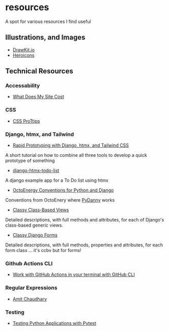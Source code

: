 # resources
A spot for various resources I find useful


## Illustrations, and Images

* [DrawKit.io](https://www.drawkit.io)
* [Heroicons](https://heroicons.com)


## Technical Resources

### Accessability

* [What Does My Site Cost](https://whatdoesmysitecost.com)

### CSS

* [CSS ProTtips](http://github.com/AllThingsSmitty/css-protips)


### Django, htmx, and Tailwind

* [Rapid Prototyping with Django, htmx, and Tailwind CSS](https://testdriven.io/blog/django-htmx-tailwind/)

A short tutorial on how to combine all three tools to develop a quick prototype of something

* [django-htmx-todo-list](https://github.com/OmenApps/django-htmx-todo-list)

A django example app for a To Do list using htmx

* [OctoEnergy Conventions for Python and Django](https://github.com/octoenergy/conventions/blob/master/python.md)

Conventions from OctoEnery where [PyDanny](https://twitter.com/pydanny) works

* [Classy Class-Based Views](https://ccbv.co.uk)

Detailed descriptions, with full methods and attributes, for each of Django's class-based generic views.

* [Classy Django Forms](https://cdf.9vo.lt)

Detailed descriptions, with full methods, properties and attributes, for each form class ... it's ccbv but for forms!


### Github Actions CLI

* [Work with GitHub Actions in your terminal with GitHub CLI](https://github.blog/2021-04-15-work-with-github-actions-in-your-terminal-with-github-cli/?utm_campaign=Django%2BNewsletter&utm_medium=web&utm_source=Django_Newsletter_72)


### Regular Expressions

* [Amit Chaudhary](https://amitness.com/regex/)


### Testing

* [Testing Python Applications with Pytest](https://stribny.name/blog/pytest/)
